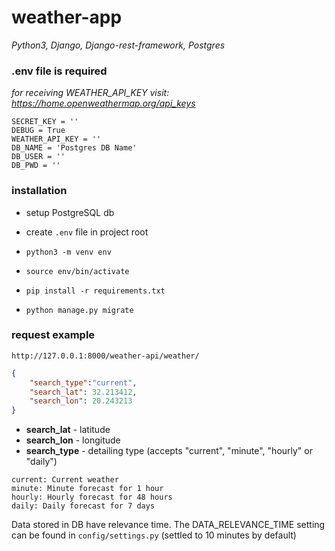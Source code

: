 # weather-app
_Python3, Django, Django-rest-framework, Postgres_

### .env file is required

_for receiving WEATHER_API_KEY visit: https://home.openweathermap.org/api_keys_
```dotenv
SECRET_KEY = ''
DEBUG = True
WEATHER_API_KEY = ''
DB_NAME = 'Postgres DB Name'
DB_USER = ''
DB_PWD = ''
```

### installation
* setup PostgreSQL db
  
* create `.env` file in project root
* `python3 -m venv env`
* `source env/bin/activate`
* `pip install -r requirements.txt`
* `python manage.py migrate`
### request example

`http://127.0.0.1:8000/weather-api/weather/`
```json
{
    "search_type":"current",
    "search_lat": 32.213412,
    "search_lon": 20.243213
}
```
- __search_lat__ - latitude
- __search_lon__ - longitude
- __search_type__ - detailing type
  (accepts "current", "minute", "hourly" or "daily")

```
current: Current weather
minute: Minute forecast for 1 hour
hourly: Hourly forecast for 48 hours
daily: Daily forecast for 7 days
```

Data stored in DB have relevance time. The DATA_RELEVANCE_TIME setting can be found in `config/settings.py` (settled to 10 minutes by default)
